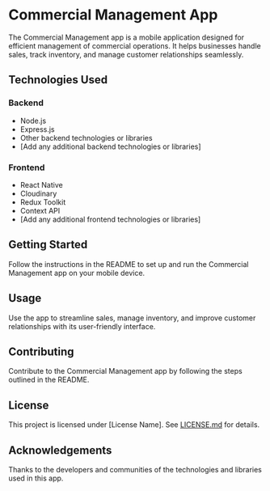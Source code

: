 # Commercial Management App

The Commercial Management app is a mobile application designed for efficient management of commercial operations. It helps businesses handle sales, track inventory, and manage customer relationships seamlessly.

## Technologies Used

### Backend

- Node.js
- Express.js
- Other backend technologies or libraries
- [Add any additional backend technologies or libraries]

### Frontend

- React Native
- Cloudinary
- Redux Toolkit
- Context API
- [Add any additional frontend technologies or libraries]

## Getting Started

Follow the instructions in the README to set up and run the Commercial Management app on your mobile device.

## Usage

Use the app to streamline sales, manage inventory, and improve customer relationships with its user-friendly interface.

## Contributing

Contribute to the Commercial Management app by following the steps outlined in the README.

## License

This project is licensed under [License Name]. See [LICENSE.md](LICENSE.md) for details.

## Acknowledgements

Thanks to the developers and communities of the technologies and libraries used in this app.
